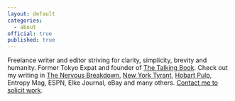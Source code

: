 ```yaml
---
layout: default
categories:
  - about
official: true
published: true
---
```

Freelance writer and editor striving for clarity, simplicity, brevity and humanity. Former Tokyo Expat and founder of [The Talking Book](thetalkingbook.org). Check out my writing in [The Nervous Breakdown](http://thenervousbreakdown.com/khartrum/2019/07/mysterious-morning), [New York Tyrant](http://magazine.nytyrant.com/magic-soft-kris-hartrum/), [Hobart Pulp](https://www.hobartpulp.com/web_features/holy-gash), Entropy Mag, ESPN, Elke Journal, eBay and many others. [Contact me to solicit work](http://krishartrum.com/contact).
